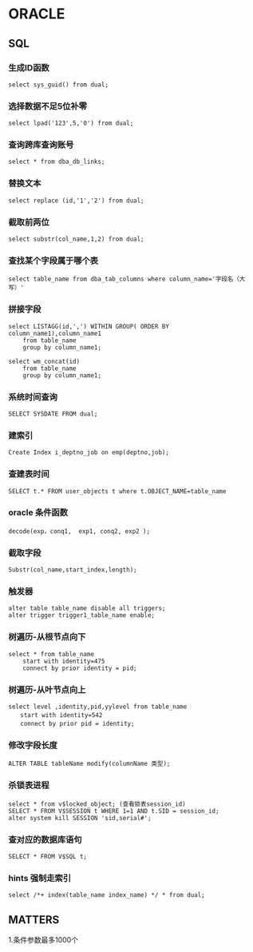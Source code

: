# ORACLE

## SQL

### 生成ID函数

    select sys_guid() from dual;

### 选择数据不足5位补零

    select lpad('123',5,'0') from dual;

### 查询跨库查询账号

    select * from dba_db_links;

### 替换文本

    select replace (id,'1','2') from dual;

### 截取前两位

    select substr(col_name,1,2) from dual;

### 查找某个字段属于哪个表

    select table_name from dba_tab_columns where column_name='字段名（大写）'

### 拼接字段

    select LISTAGG(id,',') WITHIN GROUP( ORDER BY column_name1),column_name1 
        from table_name
        group by column_name1;

    select wm_concat(id)
        from table_name
        group by column_name1;

### 系统时间查询

    SELECT SYSDATE FROM dual;

### 建索引

    Create Index i_deptno_job on emp(deptno,job);

### 查建表时间

    SELECT t.* FROM user_objects t where t.OBJECT_NAME=table_name

### oracle 条件函数

    decode(exp，conq1,  exp1, conq2, exp2 );

### 截取字段

    Substr(col_name,start_index,length);

### 触发器

    alter table table_name disable all triggers;
    alter trigger trigger1_table_name enable; 

### 树遍历-从根节点向下

    select * from table_name
        start with identity=475
        connect by prior identity = pid;

### 树遍历-从叶节点向上

    select level ,identity,pid,yylevel from table_name
    　　start with identity=542
    　　connect by prior pid = identity;

### 修改字段长度

    ALTER TABLE tableName modify(columnName 类型);

### 杀锁表进程

    select * from v$locked_object; (查看锁表session_id)
    SELECT * FROM V$SESSION t WHERE 1=1 AND t.SID = session_id;
    alter system kill SESSION 'sid,serial#';

### 查对应的数据库语句

    SELECT * FROM V$SQL t;

### hints 强制走索引

    select /*+ index(table_name index_name) */ * from dual;

## MATTERS

1.条件参数最多1000个
